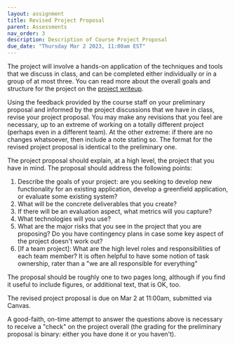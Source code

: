 ```yaml
---
layout: assignment
title: Revised Project Proposal
parent: Assessments
nav_order: 3
description: Description of Course Project Proposal
due_date: "Thursday Mar 2 2023, 11:00am EST"
---
```


The project will involve a hands-on application of the techniques and tools that we discuss in class, and can be completed either individually or in a group of at most three. You can read more about the overall goals and structure for the project on the [project writeup]({{site.baseurl}}/assessments/project).

Using the feedback provided by the course staff on your preliminary proposal and informed by the project discussions that we have in class, revise your project proposal. You may make any revisions that you feel are necessary, up to an extreme of working on a totally different project (perhaps even in a different team). At the other extreme: if there are no changes whatsoever, then include a note stating so. The format for the revised project proposal is identical to the preliminary one.

The project proposal should explain, at a high level, the project that you have in mind. The proposal should address the following points:
1. Describe the goals of your project: are you seeking to develop new functionality for an existing application, develop a greenfield application, or evaluate some existing system?
2. What will be the concrete deliverables that you create?
3. If there will be an evaluation aspect, what metrics will you capture? 
4. What technologies will you use?
5. What are the major risks that you see in the project that you are proposing? Do you have contingency plans in case some key aspect of the project doesn't work out?
6. [If a team project]: What are the high level roles and responsibilities of each team member? It is often helpful to have some notion of task ownership, rater than a "we are all responsible for everything"

The proposal should be roughly one to two pages long, although if you find it useful to include figures, or additional text, that is OK, too.

The revised project proposal is due on Mar 2 at 11:00am, submitted via Canvas.

A good-faith, on-time attempt to answer the questions above is necessary to receive a "check" on the project overall (the grading for the preliminary proposal is binary: either you have done it or you haven't).

